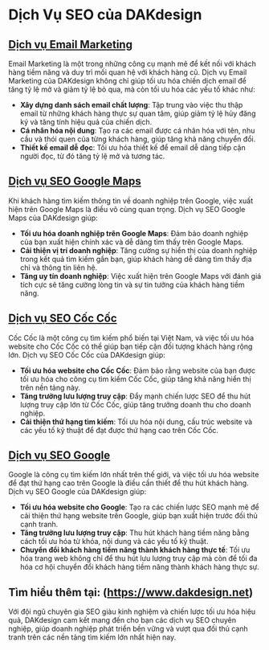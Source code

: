 # Dịch Vụ SEO của DAKdesign

## [Dịch vụ Email Marketing](https://www.dakdesign.net/dich-vu-email-marketing/)
Email Marketing là một trong những công cụ mạnh mẽ để kết nối với khách hàng tiềm năng và duy trì mối quan hệ với khách hàng cũ. Dịch vụ Email Marketing của DAKdesign không chỉ giúp tối ưu hóa chiến dịch email để tăng tỷ lệ mở và giảm tỷ lệ bỏ qua, mà còn tối ưu hóa các yếu tố khác như: 
- **Xây dựng danh sách email chất lượng**: Tập trung vào việc thu thập email từ những khách hàng thực sự quan tâm, giúp giảm tỷ lệ hủy đăng ký và tăng tính hiệu quả của chiến dịch.
- **Cá nhân hóa nội dung**: Tạo ra các email được cá nhân hóa với tên, nhu cầu và thói quen của từng khách hàng, giúp tăng khả năng chuyển đổi.
- **Thiết kế email dễ đọc**: Tối ưu hóa thiết kế để email dễ dàng tiếp cận người đọc, từ đó tăng tỷ lệ mở và tương tác.

## [Dịch vụ SEO Google Maps](https://www.dakdesign.net/dich-vu-seo-google-maps/)
Khi khách hàng tìm kiếm thông tin về doanh nghiệp trên Google, việc xuất hiện trên Google Maps là điều vô cùng quan trọng. Dịch vụ SEO Google Maps của DAKdesign giúp:
- **Tối ưu hóa doanh nghiệp trên Google Maps**: Đảm bảo doanh nghiệp của bạn xuất hiện chính xác và dễ dàng tìm thấy trên Google Maps.
- **Cải thiện vị trí doanh nghiệp**: Tăng cường sự hiển thị của doanh nghiệp trong kết quả tìm kiếm gần bạn, giúp khách hàng dễ dàng tìm thấy địa chỉ và thông tin liên hệ.
- **Tăng uy tín doanh nghiệp**: Việc xuất hiện trên Google Maps với đánh giá tích cực sẽ tăng cường lòng tin và sự tin tưởng của khách hàng tiềm năng.

## [Dịch vụ SEO Cốc Cốc](https://www.dakdesign.net/dich-vu-seo-coc-coc/)
Cốc Cốc là một công cụ tìm kiếm phổ biến tại Việt Nam, và việc tối ưu hóa website cho Cốc Cốc có thể giúp bạn tiếp cận đối tượng khách hàng rộng lớn. Dịch vụ SEO Cốc Cốc của DAKdesign giúp:
- **Tối ưu hóa website cho Cốc Cốc**: Đảm bảo rằng website của bạn được tối ưu hóa cho công cụ tìm kiếm Cốc Cốc, giúp tăng khả năng hiển thị trên nền tảng này.
- **Tăng trưởng lưu lượng truy cập**: Đẩy mạnh chiến lược SEO để thu hút lượng truy cập lớn từ Cốc Cốc, giúp tăng trưởng doanh thu cho doanh nghiệp.
- **Cải thiện thứ hạng tìm kiếm**: Tối ưu hóa nội dung, cấu trúc website và các yếu tố kỹ thuật để đạt được thứ hạng cao trên Cốc Cốc.

## [Dịch vụ SEO Google](https://www.dakdesign.net/dich-vu-seo-google/)
Google là công cụ tìm kiếm lớn nhất trên thế giới, và việc tối ưu hóa website để đạt thứ hạng cao trên Google là điều cần thiết để thu hút khách hàng. Dịch vụ SEO Google của DAKdesign giúp:
- **Tối ưu hóa website cho Google**: Tạo ra các chiến lược SEO mạnh mẽ để cải thiện thứ hạng website trên Google, giúp bạn xuất hiện trước đối thủ cạnh tranh.
- **Tăng trưởng lưu lượng truy cập**: Thu hút khách hàng tiềm năng bằng cách tối ưu hóa từ khóa, nội dung và các yếu tố kỹ thuật.
- **Chuyển đổi khách hàng tiềm năng thành khách hàng thực tế**: Tối ưu hóa trang web không chỉ để thu hút lưu lượng truy cập mà còn để tối đa hóa cơ hội chuyển đổi khách hàng tiềm năng thành khách hàng thực sự.

## Tìm hiểu thêm tại: (https://www.dakdesign.net)
Với đội ngũ chuyên gia SEO giàu kinh nghiệm và chiến lược tối ưu hóa hiệu quả, DAKdesign cam kết mang đến cho bạn các dịch vụ SEO chuyên nghiệp, giúp doanh nghiệp phát triển bền vững và vượt qua đối thủ cạnh tranh trên các nền tảng tìm kiếm lớn nhất hiện nay.
